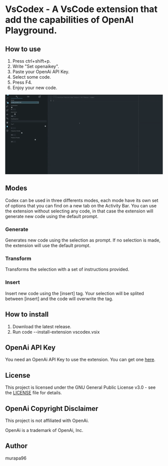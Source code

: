 # VsCodex - A VsCode extension that add the capabilities of OpenAI Playground.

## How to use
1. Press ctrl+shift+p.
1. Write "Set openaikey".
1. Paste your OpenAi API Key.
1. Select some code.
1. Press F4.
1. Enjoy your new code.

![Demo](docimgs/demo.gif)

## Modes

Codex can be used in three differents modes, each mode have its own set of options that you can find on a new tab on the Activity Bar. You can use the extension without selecting any code, in that case the extension will generate new code using the default prompt.

### Generate

Generates new code using the selection as prompt. If no selection is made, the extension will use the default prompt.

### Transform

Transforms the selection with a set of instructions provided.

### Insert

Insert new code using the [insert] tag. Your selection will be splited between [insert] and the code will overwrite the tag.
## How to install

1. Download the latest release.
2. Run code --install-extension vscodex.vsix

## OpenAi API Key

You need an OpenAi API Key to use the extension. You can get one [here](https://beta.openai.com/).

## License

This project is licensed under the GNU General Public License v3.0 - see the [LICENSE](LICENSE) file for details.

## OpenAi Copyright Disclaimer

This project is not affiliated with OpenAi.

OpenAi is a trademark of OpenAi, Inc.

## Author

murapa96
